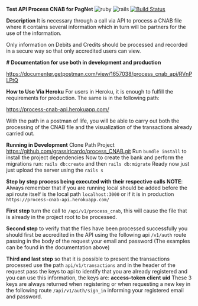 **Test API Process CNAB for PagNet**
![ruby](https://img.shields.io/badge/Ruby-2.4.1-green.svg)
![rails](https://img.shields.io/badge/Rails-5.1.5-green.svg)
[![Build Status](https://travis-ci.org/grassiricardo/process_CNAB.svg?branch=master)](https://travis-ci.org/grassiricardo/process_CNAB)

**Description**
It is necessary through a call via API to process a CNAB file where it contains several information which in turn will be partners for the use of the information.

Only information on Debits and Credits should be processed and recorded in a secure way so that only accredited users can view.

**# Documentation for use both in development and production**

https://documenter.getpostman.com/view/1657038/process_cnab_api/RVnPLPtQ

**How to Use Via Heroku**
For users in Heroku, it is enough to fulfill the requirements for production. The same is in the following path:

https://process-cnab-api.herokuapp.com/

With the path in a postman of life, you will be able to carry out both the processing of the CNAB file and the visualization of the transactions already carried out.

**Running in Development**
Clone Path Project https://github.com/grassiricardo/process_CNAB.git
Run `bundle install` to install the project dependencies
Now to create the bank and perform the migrations run:
`rails db:create` and then `rails db:migrate`
Ready now just just upload the server using the `rails s`

**Step by step process being executed with their respective calls**
**NOTE**: Always remember that if you are running local should be added before the api route itself is the local path `localhost:3000` or if it is in production `https://process-cnab-api.herokuapp.com/`

**First step** turn the call to `/api/v1/process_cnab`, this will cause the file that is already in the project root to be processed.

**Second step** to verify that the files have been processed successfully you should first be accredited in the API using the following api `/v1/auth` route passing in the body of the request your email and password (The examples can be found in the documentation above)

**Third and last step** so that it is possible to present the transactions processed use the path `api/v1/transactions` and in the header of the request pass the keys to api to identify that you are already registered and you can use this information, the keys are:
**access-token**
**client**
**uid**
These 3 keys are always returned when registering or when requesting a new key in the following route `/api/v1/auth/sign_in` informing your registered email and password.
